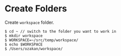 # Create Folders

Create `workspace` folder.

```
$ cd ~ // switch to the folder you want to work in
$ mkdir workspace
$ WORKSPACE=~/src/temp/workspace/
$ echo $WORKSPACE
$ /Users/ozakan/workspace/
```